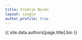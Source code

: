 ```yaml
---
title: Fredrik Norén
layout: single
author_profile: true
---
```


{{ site.data.authors[page.title].bio }}


